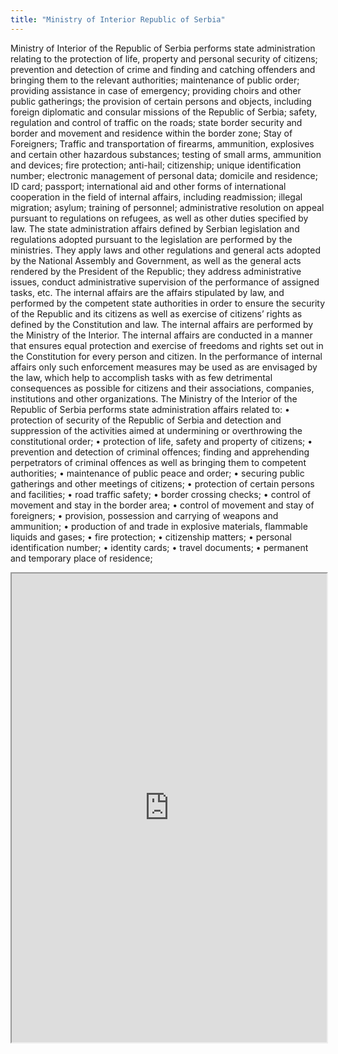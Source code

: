 ```yaml
---
title: "Ministry of Interior Republic of Serbia"
---
```


Ministry of Interior of the Republic of Serbia performs state administration relating to the protection of life, property and personal security of citizens; prevention and detection of crime and finding and catching offenders and bringing them to the relevant authorities; maintenance of public order; providing assistance in case of emergency; providing choirs and other public gatherings; the provision of certain persons and objects, including foreign diplomatic and consular missions of the Republic of Serbia; safety, regulation and control of traffic on the roads; state border security and border and movement and residence within the border zone; Stay of Foreigners; Traffic and transportation of firearms, ammunition, explosives and certain other hazardous substances; testing of small arms, ammunition and devices; fire protection; anti-hail; citizenship; unique identification number; electronic management of personal data; domicile and residence; ID card; passport; international aid and other forms of international cooperation in the field of internal affairs, including readmission; illegal migration; asylum; training of personnel; administrative resolution on appeal pursuant to regulations on refugees, as well as other duties specified by law.
The state administration affairs defined by Serbian legislation and regulations adopted pursuant to the legislation are performed by the ministries. They apply laws and other regulations and general acts adopted by the National Assembly and Government, as well as the general acts rendered by the President of the Republic; they address administrative issues, conduct administrative supervision of the performance of assigned tasks, etc. The internal affairs are the affairs stipulated by law, and performed by the competent state authorities in order to ensure the security of the Republic and its citizens as well as exercise of citizens’ rights as defined by the Constitution and law.
The internal affairs are performed by the Ministry of the Interior.
The internal affairs are conducted in a manner that ensures equal protection and exercise of freedoms and rights set out in the Constitution for every person and citizen.
In the performance of internal affairs only such enforcement measures may be used as are envisaged by the law, which help to accomplish tasks with as few detrimental consequences as possible for citizens and their associations, companies, institutions and other organizations.
The Ministry of the Interior of the Republic of Serbia performs state administration affairs related to:
• protection of security of the Republic of Serbia and detection and suppression of the activities aimed at undermining or overthrowing the constitutional order;
• protection of life, safety and property of citizens;
• prevention and detection of criminal offences; finding and apprehending perpetrators of criminal offences as well as bringing them to competent authorities;
• maintenance of public peace and order;
• securing public gatherings and other meetings of citizens;
• protection of certain persons and facilities;
• road traffic safety;
• border crossing checks;
• control of movement and stay in the border area;
• control of movement and stay of foreigners;
• provision, possession and carrying of weapons and ammunition;
• production of and trade in explosive materials, flammable liquids and gases;
• fire protection;
• citizenship matters;
• personal identification number;
• identity cards;
• travel documents;
• permanent and temporary place of residence;

<iframe height="750" width="100%" src="https://ewelton.github.io/ktest/wiki.html#Ministry%20of%20Interior%20Republic%20of%20Serbia"></iframe>
